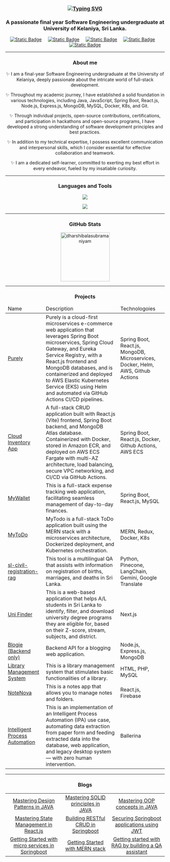 <h3 align="center"><a href="https://git.io/typing-svg"><img src="https://readme-typing-svg.demolab.com?font=Fira+Code&weight=600&size=20&pause=1000&color=2A93F7&vCenter=true&multiline=true&random=true&width=435&lines=Hi%F0%9F%91%8B!+I'm+Dharshi+Balasubramaniyam" alt="Typing SVG" /></a></h3>

<h3 align="center">A passionate final year Software Engineering undergraduate at University of Kelaniya, Sri Lanka.</h3>
<!-- <p align="center"><a href="https://user-badge.committers.top/sri_lanka_public/DharshiBalasubramaniyam"><img alt="Committers.top Badge" src="https://user-badge.committers.top/sri_lanka_public/DharshiBalasubramaniyam.svg"></a></p> -->

<!-- [![committers.top badge](https://user-badge.committers.top/sri_lanka_public/DharshiBalasubramaniyam.svg)](https://user-badge.committers.top/sri_lanka_public/DharshiBalasubramaniyam) -->
<p align="center">
  <a href="https://dharshi.vercel.app/"><img alt="Static Badge" src="https://img.shields.io/badge/portfolio-brown?style=for-the-badge&logo=codecrafters"></a>  &nbsp;&nbsp;&nbsp;
  <a href="https://www.linkedin.com/in/dharshi-balasubramaniyam-47b193243/"><img alt="Static Badge" src="https://img.shields.io/badge/linkedin-blue?style=for-the-badge&logo=linkedin&logoColor=white"></a> &nbsp;&nbsp;&nbsp;
  <a href="https://medium.com/@dharshib.8"><img alt="Static Badge" src="https://img.shields.io/badge/medium-white?style=for-the-badge&logo=medium&logoColor=black"></a> &nbsp;&nbsp;&nbsp;
  <a href="https://www.hackerrank.com/profile/dharshib"><img alt="Static Badge" src="https://img.shields.io/badge/HackerRank-darkgreen?style=for-the-badge&logo=hackerrank"></a> &nbsp;&nbsp;&nbsp;
  <a href="mailto:dharshib.8@gmail.com"><img alt="Static Badge" src="https://img.shields.io/badge/contact%20me-red?style=for-the-badge&logo=gmail&logoColor=white"></a> 
</p>

<hr>
<h3 align="center">About me</h3>

<p align="center"> ✨ I am a final-year Software Engineering undergraduate at the University of Kelaniya, deeply passionate about the intricate world of full-stack development.</p> 
<p align="center"> ✨ Throughout my academic journey, I have established a solid foundation in various technologies, including Java, JavaScript, Spring Boot, React.js, Node.js, Express.js, MongoDB, MySQL, Docker, K8s, and Git.</p> 
<p align="center"> ✨ Through individual projects, open-source contributions, certifications, and participation in hackathons and open-source programs, I have developed a strong understanding of software development principles and best practices. </p>
<p align="center"> ✨ In addition to my technical expertise, I possess excellent communication and interpersonal skills, which I consider essential for effective collaboration and teamwork. </p>
<p align="center"> ✨ I am a dedicated self-learner, committed to exerting my best effort in every endeavor, fueled by my insatiable curiosity.</p>

<hr>
<h3 align="center">Languages and Tools</h3>

<p align="center">
  <a href="#">
    <img src="https://skillicons.dev/icons?i=java,js,typescript,php,c,html,spring,react,redux,nodejs,express,css,tailwind"/>
  </a>
</p>
<p align="center">
  <a href="#">
    <img src="https://skillicons.dev/icons?i=mongodb,mysql,git,postman,maven,npm,firebase,githubactions,docker,kubernetes,aws,vscode"/>
  </a>
</p>

<hr>
<h3 align="center">GitHub Stats</h3>
<p align="center">
    <!-- <img align="center" src="https://github-readme-stats.vercel.app/api/top-langs?username=dharshibalasubramaniyam&show_icons=true&locale=en&layout=compact&theme=transparent" alt="dharshibalasubramaniyam" height="155em"/> &nbsp;&nbsp; -->
<!--   <img align="center" src="https://github-profile-trophy.vercel.app/?username=dharshibalasubramaniyam&margin-w=5&margin-h=5&row=2&column=4&theme=nord" alt="dharshibalasubramaniyam" /> -->
  <img align="center" src="https://github-readme-stats.vercel.app/api?username=dharshibalasubramaniyam&show_icons=true&locale=en&theme=transparent" alt="dharshibalasubramaniyam" height="155em"/>
</p>

<hr>
<h3 align="center">Projects</h3>
<table align="center">
  <thead>
    <tr>
      <td>Name</td>
      <td>Description</td>
      <td>Technologoies</td>
    </tr>
  </thead>
  <tbody>
    <tr>
      <td><a href="https://github.com/DharshiBalasubramaniyam/Fullstack-E-commerce-web-application" target="_blank">Purely</a></td>
      <td>Purely is a cloud-first microservices e-commerce web application that leverages Spring Boot microservices, Spring Cloud Gateway, and Eureka Service Registry, with a React.js frontend and MongoDB databases, and is containerized and deployed to AWS Elastic Kubernetes Service (EKS) using Helm and automated via GitHub Actions CI/CD pipelines.</td>
      <td>Spring Boot, React.js, MongoDB, Microservices, Docker, Helm, AWS, Github Actions</td>
    </tr>
    <tr>
      <td><a href="https://github.com/DharshiBalasubramaniyam/cloud-inventory-app" target="_blank">Cloud Inventory App</a></td>
      <td>A full-stack CRUD application built with React.js (Vite) frontend, Spring Boot backend, and MongoDB Atlas database. Containerized with Docker, stored in Amazon ECR, and deployed on AWS ECS Fargate with multi-AZ architecture, load balancing, secure VPC networking, and CI/CD via GitHub Actions.</td>
      <td>Spring Boot, React.js, Docker, Github Actions, AWS ECS</td>
    </tr>
    <tr>
      <td><a href="https://github.com/DharshiBalasubramaniyam/Fullstack-Expense-Tracker" target="_blank">MyWallet</a></td>
      <td>This is a full-stack expense tracking web application, facilitating seamless management of day-to-day finances.</td>
      <td>Spring Boot, React.js, MySQL</td>
    </tr>
    <tr>
      <td><a href="https://github.com/DharshiBalasubramaniyam/mytodo" target="_blank">MyToDo</a></td>
      <td>MyTodo is a full-stack ToDo application built using the MERN stack with a microservices architecture, Dockerized deployment, and Kubernetes orchestration.</td>
      <td>MERN, Redux, Docker, K8s</td>
    </tr>
    <tr>
      <td><a href="https://github.com/DharshiBalasubramaniyam/sl-civil-registration-rag" target="_blank">sl-civil-registration-rag</a></td>
      <td>This tool is a multilingual QA that assists with information on registration of births, marriages, and deaths in Sri Lanka.</td>
      <td>Python, Pinecone, LangChain, Gemini, Google Translate</td>
    </tr>
    <tr>
      <td><a href="https://github.com/DharshiBalasubramaniyam/uni-finder" target="_blank">Uni Finder</a></td>
      <td>This is a web-based application that helps A/L students in Sri Lanka to identify, filter, and download university degree programs they are eligible for, based on their Z-score, stream, subjects, and district. </td>
      <td>Next.js</td>
    </tr>
    <tr>
      <td><a href="https://github.com/DharshiBalasubramaniyam/Blogie-backend" target="_blank">Blogie (Backend only)</a></td>
      <td>Backend API for a blogging web application.</td>
      <td> Node.js, Express.js, MongoDB</td>
    </tr>
    <tr>
      <td><a href="https://github.com/DharshiBalasubramaniyam/Library-Management-System" target="_blank">Library Management System</a></td>
      <td>This is a library management system that stimulates basic functionalities of a library.</td>
      <td>HTML, PHP, MySQL</td>
    </tr>
    <tr>
      <td><a href="https://github.com/DharshiBalasubramaniyam/notes-app-version-3" target="_blank">NoteNova</a></td>
      <td>This is a notes app that allows you to manage notes and folders.</td>
      <td>React.js, Firebase</td>
    </tr>
    <tr>
      <td><a href="https://github.com/DharshiBalasubramaniyam/Intelligent-process-automation" target="_blank">Intelligent Process Automation</a></td>
      <td>This is an implementation of an Intelligent Process Automation (IPA) use case, automating data extraction from paper form and feeding extracted data into the database, web application, and legacy desktop system — with zero human intervention.</td>
      <td>Ballerina</td>
    </tr>
  </tbody>
</table>

<hr>
<h3 align="center">Blogs</h3>
<table>
  <tbody>
    <tr>
      <td align="center">
        <a href="https://medium.com/javarevisited/mastering-design-patterns-in-java-1e39194ac480">Mastering Design Patterns in JAVA</a>
      </td>
      <td align="center">
        <a href="https://medium.com/javarevisited/solid-principles-explained-in-java-5b9fca1f5540">Mastering SOLID principles in JAVA</a>
      </td>
      <td align="center">
        <a href="https://medium.com/javarevisited/oop-explained-in-java-9dd60fe6d71d">Mastering OOP concepts in JAVA</a>
      </td>
    </tr>
    <tr>
      <td align="center">
        <a href="https://medium.com/@dharshib.8/understanding-state-management-in-react-js-e19252c6fc12">Mastering State Management in React.js</a>
      </td>
      <td align="center">
        <a href="https://medium.com/javarevisited/building-a-secure-restful-user-crud-with-spring-boot-a-step-by-step-guide-486ed3fd4e5a">Building RESTful CRUD in Springboot</a>
      </td>
      <td align="center">
        <a href="https://medium.com/@dharshib.8/securing-spring-boot-applications-with-jwt-part-1-5bff0f56578e">Securing Springboot applications using JWT</a>
      </td>
    </tr>
    <tr>
      <td align="center">
        <a href="https://medium.com/javarevisited/getting-started-with-microservices-4266f440086f">Getting Started with micro services in Springboot</a>
      </td>
      <td align="center">
        <a href="https://medium.com/@dharshib.8/getting-started-with-the-mern-stack-6b79d12626f0">Getting Started with MERN stack</a>
      </td>
      <td align="center">
        <a href="https://medium.com/@dharshib.8/getting-started-with-rag-by-building-a-qa-assistant-a72b9140b554">Getting started with RAG by building a QA assistant</a>
      </td>
    </tr>
  </tbody>
</table>

<!--
<details open>
  <summary><h3>✨ About me</h3></summary>

  <p> - Ask me about Java, Springboot, MERN stack, Docker, and K8s. </p> 

  <p> - I am proud to have ranked #19 in the GirlScript Summer of Code 2024 (GSSoC'24), where I contributed extensively by merging 100 pull requests and accumulating 2965 points.  </p> 
</details>

<details open>
  <summary><h3>✨ Languages and Tools</h3></summary>
 <p>
  <a href="#">
    <img src="https://skillicons.dev/icons?i=java,js,typescript,php,c,html,spring,react,redux,nodejs,express,css"/>
  </a>
</p>
<p>
  <a href="#">
    <img src="https://skillicons.dev/icons?i=tailwind,mongodb,mysql,git,postman,maven,npm,firebase,githubactions,docker,aws,vscode"/>
  </a>
</p>
</details>

<details open>
  <summary><h3>✨ GitHub profile Trophies</h3></summary>
  <p> <a href="https://github-profile-trophy.vercel.app/?username=dharshibalasubramaniyam&margin-w=20&margin-h=15&row=2&column=4&theme=nord"><img src="https://github-profile-trophy.vercel.app/?username=dharshibalasubramaniyam&margin-w=20&margin-h=15&row=2&column=4&theme=nord" alt="dharshibalasubramaniyam" /></a> </p>
</details>

<details open>
  <summary><h3>✨ GitHub Stats</h3><br></summary>
  <p>
    <img align="center" src="https://github-readme-stats.vercel.app/api/top-langs?username=dharshibalasubramaniyam&show_icons=true&locale=en&layout=compact&theme=transparent" alt="dharshibalasubramaniyam" height="155em"/> &nbsp;&nbsp;
    <img align="center" src="https://github-readme-stats.vercel.app/api?username=dharshibalasubramaniyam&show_icons=true&locale=en&theme=transparent" alt="dharshibalasubramaniyam" height="155em"/>
  
  </p>

  <p><img align="center" src="https://github-readme-streak-stats.herokuapp.com/?user=dharshibalasubramaniyam&theme=transparent" alt="dharshibalasubramaniyam" height="155em"/></p>

</details>

<details open>
  <summary><h3>✨ My Top Blogs</h3><br></summary>

  <p>1. <a href="https://medium.com/@dharshib.8/getting-started-with-the-mern-stack-6b79d12626f0">Getting Started with the MERN Stack</a></p>  
  <p>2. <a href="https://medium.com/javarevisited/getting-started-with-microservices-4266f440086f">Getting started with Microservices</a></p>  
  <p>3. <a href="https://medium.com/javarevisited/mastering-design-patterns-in-java-1e39194ac480">Mastering Design Patterns in Java</a></p>  
  <p>4. <a href="https://medium.com/javarevisited/solid-principles-explained-in-java-5b9fca1f5540">SOLID principles explained in JAVA</a></p>  
  <p>5. <a href="https://medium.com/@dharshib.8/understanding-state-management-in-react-js-e19252c6fc12">Understanding State Management in React.js</a></p>  
</details>
